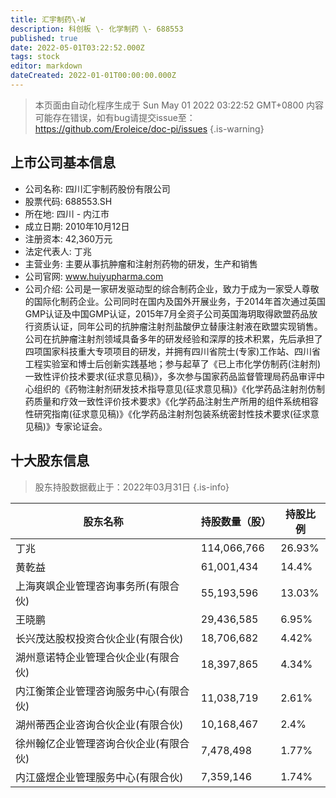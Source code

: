 ```yaml
---
title: 汇宇制药\-W
description: 科创板 \- 化学制药 \- 688553
published: true
date: 2022-05-01T03:22:52.000Z
tags: stock
editor: markdown
dateCreated: 2022-01-01T00:00:00.000Z
---
```


> 本页面由自动化程序生成于 Sun May 01 2022 03:22:52 GMT+0800
> 内容可能存在错误，如有bug请提交issue至：https://github.com/Eroleice/doc-pi/issues
{.is-warning}

## 上市公司基本信息
- 公司名称: 四川汇宇制药股份有限公司
- 股票代码: 688553.SH
- 所在地: 四川 - 内江市
- 成立日期: 2010年10月12日
- 注册资本: 42,360万元
- 法定代表人: 丁兆
- 主营业务: 主要从事抗肿瘤和注射剂药物的研发，生产和销售
- 公司官网: www.huiyupharma.com
- 公司介绍: 公司是一家研发驱动型的综合制药企业，致力于成为一家受人尊敬的国际化制药企业。公司同时在国内及国外开展业务，于2014年首次通过英国GMP认证及中国GMP认证，2015年7月全资子公司英国海玥取得欧盟药品放行资质认证，同年公司的抗肿瘤注射剂盐酸伊立替康注射液在欧盟实现销售。公司在抗肿瘤注射剂领域具备多年的研发经验和深厚的技术积累，先后承担了四项国家科技重大专项项目的研发，并拥有四川省院士(专家)工作站、四川省工程实验室和博士后创新实践基地；参与起草了《已上市化学仿制药(注射剂)一致性评价技术要求(征求意见稿)》，多次参与国家药品监督管理局药品审评中心组织的《药物注射剂研发技术指导意见(征求意见稿)》《化学药品注射剂仿制药质量和疗效一致性评价技术要求》《化学药品注射生产所用的组件系统相容性研究指南(征求意见稿)》《化学药品注射剂包装系统密封性技术要求(征求意见稿)》专家论证会。


## 十大股东信息
> 股东持股数据截止于：2022年03月31日
{.is-info}

| 股东名称 | 持股数量（股） | 持股比例 |
| --- | --- | --- |
| 丁兆 | 114,066,766 | 26.93% |
| 黄乾益 | 61,001,434 | 14.4% |
| 上海爽飒企业管理咨询事务所(有限合伙) | 55,193,596 | 13.03% |
| 王晓鹏 | 29,436,585 | 6.95% |
| 长兴茂达股权投资合伙企业(有限合伙) | 18,706,682 | 4.42% |
| 湖州意诺特企业管理合伙企业(有限合伙) | 18,397,865 | 4.34% |
| 内江衡策企业管理咨询服务中心(有限合伙) | 11,038,719 | 2.61% |
| 湖州蒂西企业咨询合伙企业(有限合伙) | 10,168,467 | 2.4% |
| 徐州翰亿企业管理咨询合伙企业(有限合伙) | 7,478,498 | 1.77% |
| 内江盛煜企业管理服务中心(有限合伙) | 7,359,146 | 1.74% |




